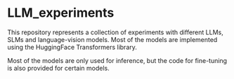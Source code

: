 # LLM_experiments

This repository represents a collection of experiments with different LLMs, SLMs and language-vision models. Most of the models are implemented using the HuggingFace Transformers library.

Most of the models are only used for inference, but the code for fine-tuning is also provided for certain models.
